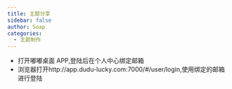 ```yaml
---
title: 主题分享
sidebar: false
author: Soap
categories:
  - 主题制作
---
```


- 打开嘟嘟桌面 APP,登陆后在个人中心绑定邮箱
- 浏览器打开http://app.dudu-lucky.com:7000/#/user/login,使用绑定的邮箱进行登陆
